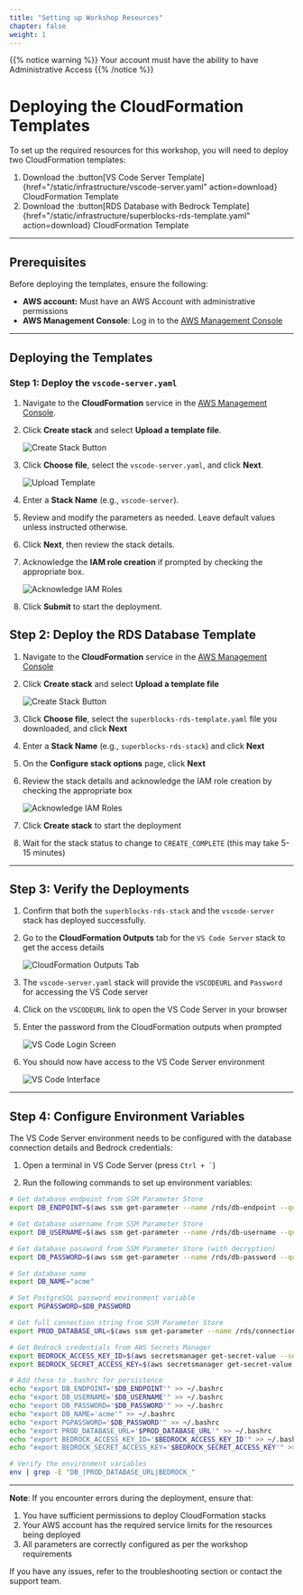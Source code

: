 ```yaml
---
title: "Setting up Workshop Resources"
chapter: false
weight: 1
---
```


{{% notice warning %}}
Your account must have the ability to have Administrative Access
{{% /notice %}}

# Deploying the CloudFormation Templates  

To set up the required resources for this workshop, you will need to deploy two CloudFormation templates:

1. Download the :button[VS Code Server Template]{href="/static/infrastructure/vscode-server.yaml" action=download} CloudFormation Template
2. Download the :button[RDS Database with Bedrock Template]{href="/static/infrastructure/superblocks-rds-template.yaml" action=download} CloudFormation Template

---

## Prerequisites

Before deploying the templates, ensure the following:  

- **AWS account:** Must have an AWS Account with administrative permissions
- **AWS Management Console**: Log in to the [AWS Management Console](https://aws.amazon.com/console/)

---

## Deploying the Templates  

### Step 1: Deploy the `vscode-server.yaml`  

1. Navigate to the **CloudFormation** service in the [AWS Management Console](https://console.aws.amazon.com/cloudformation/).  
2. Click **Create stack** and select **Upload a template file**.

   ![Create Stack Button](/images/cloudformation-create-stack.png)  

3. Click **Choose file**, select the `vscode-server.yaml`, and click **Next**.  

   ![Upload Template](/images/cloudformation-upload-template.png)  

4. Enter a **Stack Name** (e.g., `vscode-server`).  
5. Review and modify the parameters as needed. Leave default values unless instructed otherwise.  

6. Click **Next**, then review the stack details.  
7. Acknowledge the **IAM role creation** if prompted by checking the appropriate box.  

   ![Acknowledge IAM Roles](/images/cloudformation-acknowledge-iam.png)  

8. Click **Submit** to start the deployment.

## Step 2: Deploy the RDS Database Template  

1. Navigate to the **CloudFormation** service in the [AWS Management Console](https://aws.amazon.com/console/)
2. Click **Create stack** and select **Upload a template file**

   ![Create Stack Button](/images/cloudformation-create-stack.png)  

3. Click **Choose file**, select the `superblocks-rds-template.yaml` file you downloaded, and click **Next**
4. Enter a **Stack Name** (e.g., `superblocks-rds-stack`) and click **Next**
5. On the **Configure stack options** page, click **Next**
6. Review the stack details and acknowledge the IAM role creation by checking the appropriate box

   ![Acknowledge IAM Roles](/images/cloudformation-acknowledge-iam.png)  

7. Click **Create stack** to start the deployment

8. Wait for the stack status to change to `CREATE_COMPLETE` (this may take 5-15 minutes)


---

## Step 3: Verify the Deployments

1. Confirm that both the `superblocks-rds-stack` and the `vscode-server` stack has deployed successfully.

2. Go to the **CloudFormation Outputs** tab for the `VS Code Server` stack to get the access details

   ![CloudFormation Outputs Tab](/images/cloudformation-outputs.png)  

3. The `vscode-server.yaml` stack will provide the `VSCODEURL` and `Password` for accessing the VS Code server

4. Click on the `VSCODEURL` link to open the VS Code Server in your browser

5. Enter the password from the CloudFormation outputs when prompted

   ![VS Code Login Screen](/images/Vscode-server-login.png)

6. You should now have access to the VS Code Server environment

   ![VS Code Interface](/images/Vscode-server-interface.png)

---

## Step 4: Configure Environment Variables

The VS Code Server environment needs to be configured with the database connection details and Bedrock credentials:

1. Open a terminal in VS Code Server (press `` Ctrl + ` ``)

2. Run the following commands to set up environment variables:

```bash
# Get database endpoint from SSM Parameter Store
export DB_ENDPOINT=$(aws ssm get-parameter --name /rds/db-endpoint --query 'Parameter.Value' --output text)

# Get database username from SSM Parameter Store
export DB_USERNAME=$(aws ssm get-parameter --name /rds/db-username --query 'Parameter.Value' --output text)

# Get database password from SSM Parameter Store (with decryption)
export DB_PASSWORD=$(aws ssm get-parameter --name /rds/db-password --query 'Parameter.Value' --output text --with-decryption)

# Set database name
export DB_NAME="acme"

# Set PostgreSQL password environment variable
export PGPASSWORD=$DB_PASSWORD

# Get full connection string from SSM Parameter Store
export PROD_DATABASE_URL=$(aws ssm get-parameter --name /rds/connection-string --query 'Parameter.Value' --output text --with-decryption)

# Get Bedrock credentials from AWS Secrets Manager
export BEDROCK_ACCESS_KEY_ID=$(aws secretsmanager get-secret-value --secret-id MyUserAccessKey --query 'SecretString' --output text | jq -r '.AccessKeyId')
export BEDROCK_SECRET_ACCESS_KEY=$(aws secretsmanager get-secret-value --secret-id MyUserAccessKey --query 'SecretString' --output text | jq -r '.SecretAccessKey')

# Add these to .bashrc for persistence
echo "export DB_ENDPOINT='$DB_ENDPOINT'" >> ~/.bashrc
echo "export DB_USERNAME='$DB_USERNAME'" >> ~/.bashrc
echo "export DB_PASSWORD='$DB_PASSWORD'" >> ~/.bashrc
echo "export DB_NAME='acme'" >> ~/.bashrc
echo "export PGPASSWORD='$DB_PASSWORD'" >> ~/.bashrc
echo "export PROD_DATABASE_URL='$PROD_DATABASE_URL'" >> ~/.bashrc
echo "export BEDROCK_ACCESS_KEY_ID='$BEDROCK_ACCESS_KEY_ID'" >> ~/.bashrc
echo "export BEDROCK_SECRET_ACCESS_KEY='$BEDROCK_SECRET_ACCESS_KEY'" >> ~/.bashrc

# Verify the environment variables
env | grep -E "DB_|PROD_DATABASE_URL|BEDROCK_"
```

---

**Note**: If you encounter errors during the deployment, ensure that:  

1. You have sufficient permissions to deploy CloudFormation stacks
2. Your AWS account has the required service limits for the resources being deployed
3. All parameters are correctly configured as per the workshop requirements

If you have any issues, refer to the troubleshooting section or contact the support team.

